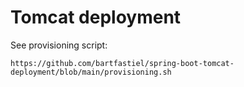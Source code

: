 # Tomcat deployment

See provisioning script:
```
https://github.com/bartfastiel/spring-boot-tomcat-deployment/blob/main/provisioning.sh
```
